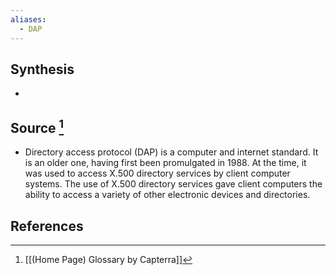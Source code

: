 ```yaml
---
aliases:
  - DAP
---
```

## Synthesis
- 
## Source [^1]
- Directory access protocol (DAP) is a computer and internet standard. It is an older one, having first been promulgated in 1988. At the time, it was used to access X.500 directory services by client computer systems. The use of X.500 directory services gave client computers the ability to access a variety of other electronic devices and directories.
## References

[^1]: [[(Home Page) Glossary by Capterra]]